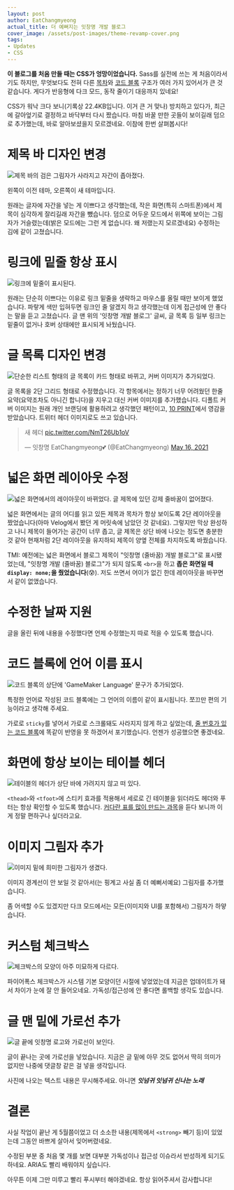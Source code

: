 ```yaml
---
layout: post
author: EatChangmyeong
actual_title: 더 예뻐지는 잇창명 개발 블로그
cover_image: /assets/post-images/theme-revamp-cover.png
tags:
- Updates
- CSS
---
```


**이 블로그를 처음 만들 때는 CSS가 엉망이었습니다.** Sass를 실전에 쓰는 게 처음이라서기도 하지만, 무엇보다도 전혀 다른 [목차](/syntax/#목차-kramdown-확장)와 [코드 블록](/syntax/#코드-블록) 구조가 여러 가지 있어서가 큰 것 같습니다. 게다가 반응형에 다크 모드, 동작 줄이기 대응까지 있네요!

CSS가 워낙 크다 보니(기록상 22.4KB입니다. 이거 큰 거 맞나) 방치하고 있다가, 최근에 갈아엎기로 결정하고 바닥부터 다시 짰습니다. 마침 바꿀 만한 곳들이 보이길래 덤으로 추가했는데, 바로 알아보셨을지 모르겠네요. 이참에 한번 살펴봅시다!

# 제목 바 디자인 변경

![제목 바의 검은 그림자가 사라지고 자간이 좁아졌다.](/assets/post-images/theme-revamp-top-bar.png)

왼쪽이 이전 테마, 오른쪽이 새 테마입니다.

원래는 글자에 자간을 넣는 게 이쁘다고 생각했는데, 작은 화면(특히 스마트폰)에서 제목이 심각하게 잘리길래 자간을 뺐습니다. 덤으로 어두운 모드에서 위쪽에 보이는 그림자가 거슬렸는데(밝은 모드에는 그런 게 없습니다. 왜 저랬는지 모르겠네요) 수정하는 김에 같이 고쳤습니다.

# 링크에 밑줄 항상 표시

![링크에 밑줄이 표시된다.](/assets/post-images/theme-revamp-link.png)

원래는 단순히 이쁘다는 이유로 링크 밑줄을 생략하고 마우스를 올릴 때만 보이게 했었습니다. 파랗게 색만 입혀두면 링크인 줄 알겠지 하고 생각했는데 이게 접근성에 안 좋다는 말을 듣고 고쳤습니다. 글 맨 위의 '잇창명 개발 블로그' 글씨, 글 목록 등 일부 링크는 밑줄이 없거나 호버 상태에만 표시되게 놔뒀습니다.

# 글 목록 디자인 변경

![단순한 리스트 형태의 글 목록이 카드 형태로 바뀌고, 커버 이미지가 추가되었다.](/assets/post-images/theme-revamp-post-list.png)

글 목록을 2단 그리드 형태로 수정했습니다. 각 항목에서는 정하기 너무 어려웠던 한줄요약(요약조차도 아니긴 합니다)을 지우고 대신 커버 이미지를 추가했습니다. 디폴트 커버 이미지는 원래 개인 브랜딩에 활용하려고 생각했던 패턴이고, [10 PRINT](https://youtu.be/m9joBLOZVEo)에서 영감을 받았습니다. 트위터 헤더 이미지로도 쓰고 있습니다.

<blockquote class="twitter-tweet" data-dnt="true"><p lang="ko" dir="ltr">새 헤더 <a href="https://t.co/NmT26Ub1oV">pic.twitter.com/NmT26Ub1oV</a></p>&mdash; 잇창명 EatChangmyeong💕 (@EatChangmyeong) <a href="https://twitter.com/EatChangmyeong/status/1393999505184333827?ref_src=twsrc%5Etfw">May 16, 2021</a>
</blockquote> <script async src="https://platform.twitter.com/widgets.js" charset="utf-8"></script> 

# 넓은 화면 레이아웃 수정

![넓은 화면에서의 레이아웃이 바뀌었다. 글 제목에 있던 강제 줄바꿈이 없어졌다.](/assets/post-images/theme-revamp-wide-layout.png)

넓은 화면에서는 글의 어디를 읽고 있든 제목과 목차가 항상 보이도록 2단 레이아웃을 짰었습니다(아마 Velog에서 봤던 게 머릿속에 남았던 것 같네요). 그렇지만 막상 완성하고 나니 제목이 들어가는 공간이 너무 좁고, 글 제목은 상단 바에 나오는 정도면 충분한 것 같아 현재처럼 2단 레이아웃을 유지하되 제목이 양옆 전체를 차지하도록 바꿨습니다.

TMI: 예전에는 넓은 화면에서 블로그 제목이 "잇창명 (줄바꿈) 개발 블로그"로 표시됐었는데, "잇창명 개발 (줄바꿈) 블로그"가 되지 않도록 `<br>`을 하고 **좁은 화면일 때 `display: none;`을 줬었습니다**(😰). 저도 쓰면서 어이가 없긴 한데 레이아웃을 바꾸면서 같이 없앴습니다.

# 수정한 날짜 지원

글을 올린 뒤에 내용을 수정했다면 언제 수정했는지 따로 적을 수 있도록 했습니다.

# 코드 블록에 언어 이름 표시

![코드 블록의 상단에 'GameMaker Language' 문구가 추가되었다.](/assets/post-images/theme-revamp-code-block-language.png)

특정한 언어로 작성된 코드 블록에는 그 언어의 이름이 같이 표시됩니다. 쪼끄만 편의 기능이라고 생각해 주세요.

가로로 `sticky`를 넣어서 가로로 스크롤돼도 사라지지 않게 하고 싶었는데, [줄 번호가 있는 코드 블록](/syntax/#줄-번호가-있는-코드-블록-liquid-확장)에 똑같이 반영을 못 하겠어서 포기했습니다. 언젠가 성공했으면 좋겠네요.

# 화면에 항상 보이는 테이블 헤더

![테이블의 헤더가 상단 바에 가려지지 않고 떠 있다.](/assets/post-images/theme-revamp-sticky-header.png)

`<thead>`와 `<tfoot>`에 스티키 효과를 적용해서 세로로 긴 테이블을 읽더라도 헤더와 푸터는 항상 확인할 수 있도록 했습니다. [커다란 표를 많이 만드는 과목](https://ko.wikipedia.org/wiki/%EC%BB%B4%ED%8C%8C%EC%9D%BC%EB%9F%AC)을 듣다 보니까 이게 정말 편하구나 싶더라고요.

# 이미지 그림자 추가

![이미지 밑에 희미한 그림자가 생겼다.](/assets/post-images/theme-revamp-image-shadow.png)

이미지 경계선이 안 보일 것 같아서(는 핑계고 사실 좀 더 예뻐서예요) 그림자를 추가했습니다.

좀 어색할 수도 있겠지만 다크 모드에서는 모든(이미지와 UI를 포함해서) 그림자가 하얗습니다.

# 커스텀 체크박스

![체크박스의 모양이 아주 미묘하게 다르다.](/assets/post-images/theme-revamp-custom-checkbox.png)

파이어폭스 체크박스가 시스템 기본 모양이던 시절에 넣었었는데 지금은 업데이트가 돼서 차이가 눈에 잘 안 들어오네요. 가독성/접근성에 안 좋다면 롤백할 생각도 있습니다.

# 글 맨 밑에 가로선 추가

![글 끝에 잇창명 로고와 가로선이 보인다.](/assets/post-images/theme-revamp-end-rule.png)

글이 끝나는 곳에 가로선을 넣었습니다. 지금은 글 밑에 아무 것도 없어서 딱히 의미가 없지만 나중에 댓글창 같은 걸 넣을 생각입니다.

사진에 나오는 텍스트 내용은 무시해주세요. 아니면 ***잇넘귀 잇넘귀 신나는 노래***

# 결론

사실 작업이 끝난 게 5월쯤이었고 더 소소한 내용(제목에서 `<strong>` 빼기 등)이 있었는데 그동안 바쁘게 살아서 잊어버렸네요.

수정된 부분 중 처음 몇 개를 보면 대부분 가독성이나 접근성 이슈라서 반성하게 되기도 하네요. ARIA도 빨리 배워야지 싶습니다.

아무튼 이제 그만 미루고 빨리 푸시부터 해야겠네요. 항상 읽어주셔서 감사합니다!